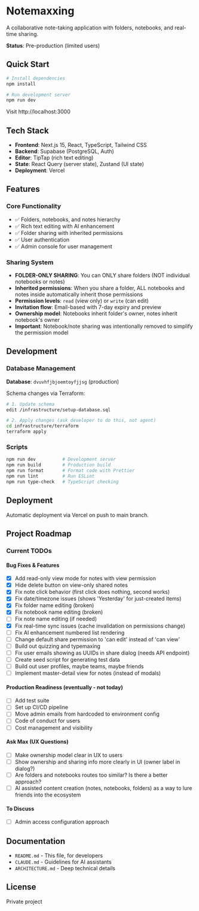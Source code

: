 # Notemaxxing

A collaborative note-taking application with folders, notebooks, and real-time sharing.

**Status**: Pre-production (limited users)

## Quick Start

```bash
# Install dependencies
npm install

# Run development server
npm run dev
```

Visit http://localhost:3000

## Tech Stack

- **Frontend**: Next.js 15, React, TypeScript, Tailwind CSS
- **Backend**: Supabase (PostgreSQL, Auth)
- **Editor**: TipTap (rich text editing)
- **State**: React Query (server state), Zustand (UI state)
- **Deployment**: Vercel

## Features

### Core Functionality

- ✅ Folders, notebooks, and notes hierarchy
- ✅ Rich text editing with AI enhancement
- ✅ Folder sharing with inherited permissions
- ✅ User authentication
- ✅ Admin console for user management

### Sharing System

- **FOLDER-ONLY SHARING**: You can ONLY share folders (NOT individual notebooks or notes)
- **Inherited permissions**: When you share a folder, ALL notebooks and notes inside automatically inherit those permissions
- **Permission levels**: `read` (view only) or `write` (can edit)
- **Invitation flow**: Email-based with 7-day expiry and preview
- **Ownership model**: Notebooks inherit folder's owner, notes inherit notebook's owner
- **Important**: Notebook/note sharing was intentionally removed to simplify the permission model

## Development

### Database Management

**Database**: `dvuvhfjbjoemtoyfjjsg` (production)

Schema changes via Terraform:

```bash
# 1. Update schema
edit /infrastructure/setup-database.sql

# 2. Apply changes (ask developer to do this, not agent)
cd infrastructure/terraform
terraform apply
```

### Scripts

```bash
npm run dev          # Development server
npm run build        # Production build
npm run format       # Format code with Prettier
npm run lint         # Run ESLint
npm run type-check   # TypeScript checking
```

## Deployment

Automatic deployment via Vercel on push to main branch.

## Project Roadmap

### Current TODOs

#### Bug Fixes & Features

- [x] Add read-only view mode for notes with view permission
- [x] Hide delete button on view-only shared notes
- [x] Fix note click behavior (first click does nothing, second works)
- [x] Fix date/timezone issues (shows 'Yesterday' for just-created items)
- [x] Fix folder name editing (broken)
- [x] Fix notebook name editing (broken)
- [ ] Fix note name editing (if needed)
- [x] Fix real-time sync issues (cache invalidation on permissions change)
- [ ] Fix AI enhancement numbered list rendering
- [ ] Change default share permission to 'can edit' instead of 'can view'
- [ ] Build out quizzing and typemaxing
- [ ] Fix user emails showing as UUIDs in share dialog (needs API endpoint)
- [ ] Create seed script for generating test data
- [ ] Build out user profiles, maybe teams, maybe friends
- [ ] Implement master-detail view for notes (instead of modals)

#### Production Readiness (eventually - not today)

- [ ] Add test suite
- [ ] Set up CI/CD pipeline
- [ ] Move admin emails from hardcoded to environment config
- [ ] Code of conduct for users
- [ ] Cost management and visibility

#### Ask Max (UX Questions)

- [ ] Make ownership model clear in UX to users
- [ ] Show ownership and sharing info more clearly in UI (owner label in dialog?)
- [ ] Are folders and notebooks routes too similar? Is there a better approach?
- [ ] AI assisted content creation (notes, notebooks, folders) as a way to lure friends into the ecosystem

#### To Discuss

- [ ] Admin access configuration approach

## Documentation

- `README.md` - This file, for developers
- `CLAUDE.md` - Guidelines for AI assistants
- `ARCHITECTURE.md` - Deep technical details

## License

Private project
